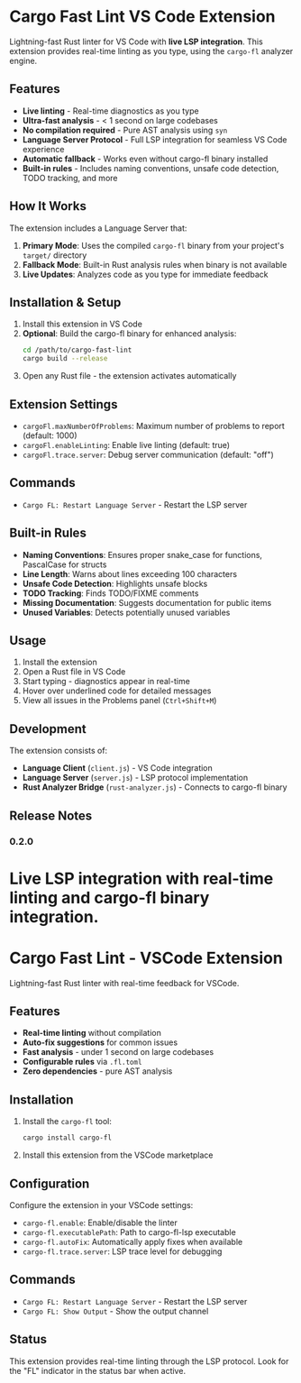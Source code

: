 
# Cargo Fast Lint VS Code Extension

Lightning-fast Rust linter for VS Code with **live LSP integration**. This extension provides real-time linting as you type, using the `cargo-fl` analyzer engine.

## Features

- **Live linting** - Real-time diagnostics as you type
- **Ultra-fast analysis** - < 1 second on large codebases  
- **No compilation required** - Pure AST analysis using `syn`
- **Language Server Protocol** - Full LSP integration for seamless VS Code experience
- **Automatic fallback** - Works even without cargo-fl binary installed
- **Built-in rules** - Includes naming conventions, unsafe code detection, TODO tracking, and more

## How It Works

The extension includes a Language Server that:
1. **Primary Mode**: Uses the compiled `cargo-fl` binary from your project's `target/` directory
2. **Fallback Mode**: Built-in Rust analysis rules when binary is not available
3. **Live Updates**: Analyzes code as you type for immediate feedback

## Installation & Setup

1. Install this extension in VS Code
2. **Optional**: Build the cargo-fl binary for enhanced analysis:
   ```bash
   cd /path/to/cargo-fast-lint
   cargo build --release
   ```
3. Open any Rust file - the extension activates automatically

## Extension Settings

* `cargoFl.maxNumberOfProblems`: Maximum number of problems to report (default: 1000)
* `cargoFl.enableLinting`: Enable live linting (default: true)  
* `cargoFl.trace.server`: Debug server communication (default: "off")

## Commands

* `Cargo FL: Restart Language Server` - Restart the LSP server

## Built-in Rules

- **Naming Conventions**: Ensures proper snake_case for functions, PascalCase for structs
- **Line Length**: Warns about lines exceeding 100 characters
- **Unsafe Code Detection**: Highlights unsafe blocks
- **TODO Tracking**: Finds TODO/FIXME comments
- **Missing Documentation**: Suggests documentation for public items
- **Unused Variables**: Detects potentially unused variables

## Usage

1. Install the extension
2. Open a Rust file in VS Code
3. Start typing - diagnostics appear in real-time
4. Hover over underlined code for detailed messages
5. View all issues in the Problems panel (`Ctrl+Shift+M`)

## Development

The extension consists of:
- **Language Client** (`client.js`) - VS Code integration
- **Language Server** (`server.js`) - LSP protocol implementation  
- **Rust Analyzer Bridge** (`rust-analyzer.js`) - Connects to cargo-fl binary

## Release Notes

### 0.2.0

Live LSP integration with real-time linting and cargo-fl binary integration.
=======
# Cargo Fast Lint - VSCode Extension

Lightning-fast Rust linter with real-time feedback for VSCode.

## Features

- **Real-time linting** without compilation
- **Auto-fix suggestions** for common issues  
- **Fast analysis** - under 1 second on large codebases
- **Configurable rules** via `.fl.toml`
- **Zero dependencies** - pure AST analysis

## Installation

1. Install the `cargo-fl` tool:
   ```bash
   cargo install cargo-fl
   ```

2. Install this extension from the VSCode marketplace

## Configuration

Configure the extension in your VSCode settings:

- `cargo-fl.enable`: Enable/disable the linter
- `cargo-fl.executablePath`: Path to cargo-fl-lsp executable  
- `cargo-fl.autoFix`: Automatically apply fixes when available
- `cargo-fl.trace.server`: LSP trace level for debugging

## Commands

- `Cargo FL: Restart Language Server` - Restart the LSP server
- `Cargo FL: Show Output` - Show the output channel

## Status

This extension provides real-time linting through the LSP protocol. Look for the "FL" indicator in the status bar when active.
